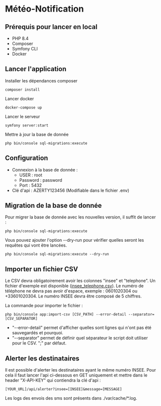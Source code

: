 # Météo-Notification

## Prérequis pour lancer en local

- PHP 8.4
- Composer
- Symfony CLI
- Docker

## Lancer l'application

Installer les dépendances composer

```console
composer install
```

Lancer docker

```console
docker-compose up
```

Lancer le serveur

```console
symfony server:start
```

Mettre à jour la base de donnée

```console
php bin/console sql-migrations:execute
```

## Configuration

- Connexion à la base de donnée :
  - USER : root
  - Password : password
  - Port : 5432
- Clé d'api : AZERTY123456 (Modifiable dans le fichier .env)

## Migration de la base de donnée

Pour migrer la base de donnée avec les nouvelles version, il suffit de lancer :

```console
php bin/console sql-migrations:execute
```

Vous pouvez ajouter l'option --dry-run pour vérifier quelles seront les requêtes qui vont être lancées.

```console
php bin/console sql-migrations:execute --dry-run
```

## Importer un fichier CSV

Le CSV devra obligatoirement avoir les colonnes "insee" et "telephone". Un fichier d'exemple est disponible ([insee_telephone.csv](./csv_file/insee_telephone.csv)).
Le numéro de téléphone ne devra pas avoir d'espace, exemple : 0601020304 ou +33601020304.
Le numéro INSEE devra être composé de 5 chiffres.

La commande pour importer le fichier :
```console
php bin/console app:import-csv [CSV_PATH] --error-detail --separator=[CSV_SEPARATOR]
```

- "--error-detail" permet d'afficher quelles sont lignes qui n'ont pas été sauvegardés et pourquoi.
- "--separator" permet de définir quel séparateur le script doit utiliser pour le CSV. ";" par défaut.

## Alerter les destinataires

Il est possible d'alerter les destinataires ayant le même numéro INSEE.
Pour cela il faut lancer l'api ci-dessous en GET uniquement et mettre dans le header "X-API-KEY" qui contiendra la clé d'api :
```link
[YOUR_URL]/api/alerter?insee=[INSEE]&message=[MESSAGE]
```
Les logs des envois des sms sont présents dans ./var/cache/*.log.

